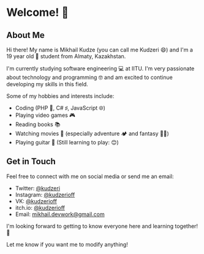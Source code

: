# Welcome! 👋

## About Me

Hi there! My name is Mikhail Kudze (you can call me Kudzeri 😄) and I'm a 19 year old 🧑 student from Almaty, Kazakhstan. 

I'm currently studying software engineering 💻 at IITU. I'm very passionate about technology and programming 🤓 and am excited to continue developing my skills in this field.

Some of my hobbies and interests include:

- Coding (PHP 🐘, C# ♯, JavaScript 🌐) 
- Playing video games 🎮
- Reading books 📚
- Watching movies 🍿 (especially adventure 🏕️ and fantasy 🧙‍♂️)
- Playing guitar 🎸 (Still learning to play: 😊)

## Get in Touch 

Feel free to connect with me on social media or send me an email:

- Twitter: [@kudzeri](https://twitter.com/kudzeri)
- Instagram: [@kudzerioff](https://instagram.com/kudzerioff)
- VK: [@kudzerioff](https://vk.com/kudzerioff)
- itch.io: [@kudzerioff](https://kudzerioff.itch.io/)
- Email: mikhail.devwork@gmail.com

I'm looking forward to getting to know everyone here and learning together! 🤝

Let me know if you want me to modify anything!
